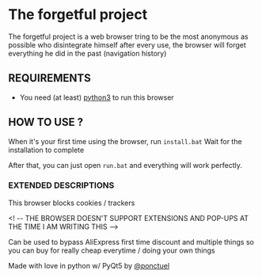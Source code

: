 # The forgetful project
The forgetful project is a web browser tring to be the most anonymous as possible who disintegrate himself after every use, the browser will forget everything he did in the past (navigation history)

## REQUIREMENTS
- You need (at least) [python3](https://www.python.org/downloads/) to run this browser

## HOW TO USE ?

When it's your first time using the browser, run `install.bat`
Wait for the installation to complete

After that, you can just open `run.bat` and everything will work perfectly.

### EXTENDED DESCRIPTIONS

This browser blocks cookies / trackers

<! -- THE BROWSER DOESN'T SUPPORT EXTENSIONS AND POP-UPS AT THE TIME I AM WRITING THIS -->

Can be used to bypass AliExpress first time discount and multiple things so you can buy for really cheap everytime / doing your own things

Made with love in python w/ PyQt5 by [@ponctuel](https://github.com/ponctuel)
